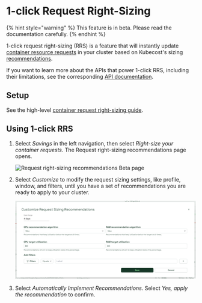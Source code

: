 # 1-click Request Right-Sizing

{% hint style="warning" %}
This feature is in beta. Please read the documentation carefully.
{% endhint %}

1-click request right-sizing (RRS) is a feature that will instantly update [container resource requests](https://kubernetes.io/docs/concepts/configuration/manage-resources-containers/#requests-and-limits) in your cluster based on Kubecost's sizing [recommendations](../../../../apis/apis-overview/api-request-right-sizing-v2.md).

If you want to learn more about the APIs that power 1-click RRS, including their limitations, see the corresponding [API documentation](../../../../apis/apis-overview/api-request-recommendation-apply.md).

## Setup

See the high-level [container request right-sizing guide](auto-request-sizing.md).

## Using 1-click RRS

1.  Select _Savings_ in the left navigation, then select _Right-size your container requests_. The Request right-sizing recommendations page opens.

    ![Request right-sizing recommendations Beta page](../../../../images/rightsizing.png)
2.  Select _Customize_ to modify the request sizing settings, like profile, window, and filters, until you have a set of recommendations you are ready to apply to your cluster.

    ![Customize Request Sizing Recommendations](<../../../../images/rightsizingcustomize (1) (1) (1) (1) (1) (1) (1) (1) (1) (1) (1) (1).png>)
3. Select _Automatically Implement Recommendations_. Select _Yes, apply the recommendation_ to confirm.
